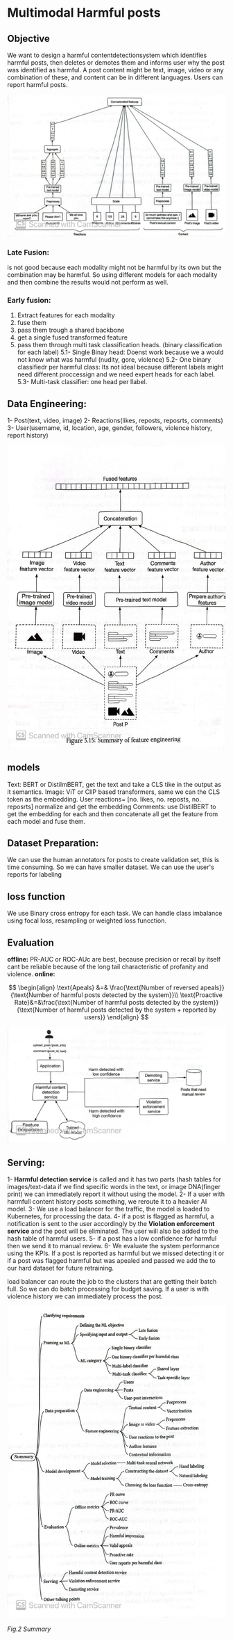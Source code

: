 # Multimodal Harmful posts

## **Objective**
We want to design a harmful contentdetectionsystem which identifies harmful posts, then deletes or demotes them and informs user why the post was identified as harmful. A post content might be text, image, video or any combination of these, and content can be in different languages. Users can report harmful posts.


![img1](/images/harmful_sys_dsgn.png)


### Late Fusion: 
is not good because each modality might not be harmful by its own but the combination may be harmful. So using different models for each modality and then combine the results would not perform as well.

### Early fusion: 
1. Extract features for each modality
2. fuse them
3. pass them trough a shared backbone
4. get a single fused transformed feature
5. pass them through multi task classification heads. (binary classification for each label)
  5.1- Single Binay head: Doenst work because we a would not know what was harmful (nudity, gore, violence)
  5.2- One binary classifiedr per harmful class: Its not ideal because different labels might need different proccessign and we need expert heads for each label.
  5.3- Multi-task classifier: one head per llabel.

## **Data Engineering**:
1- Post(text, video, image)
2- Reactions(likes, reposts, reposrts, comments)
3- User(username, id, location, age, gender, followers, violence history, report history)


![img](/images/Safety_Feature.png)

## **models**
Text: BERT or DistilmBERT, get the text and take a CLS tike in the output as it semantics.
Image: ViT or ClIP based transformers, same we can the CLS token as the embedding.
User reactions= [no. likes, no. reposts, no. reposrts] normalize and get the embedding
Comments: use DistilBERT to get the embedding for each and then concatenate all
get the feature from each model and fuse them.

## **Dataset Preparation**:
We can use the human annotators for posts to create validation set, this is time consuming. So we can have smaller dataset.
We can use the user's reports for labeling

## **loss function**
We use Binary cross entropy for each task. We can handle class imbalance using focal loss, resampling or weighted loss funcction.

## **Evaluation**
**offline:** PR-AUC or ROC-AUc are best, because precision or recall by itself cant be reliable because of the long tail characteristic of profanity and violence.
**online:** 

$$
\begin{align}
\text{Apeals} &=& \frac{\text{Number of reversed apeals}}{\text{Number of harmful posts detected by the system}}\\
\text{Proactive Rate}&=&\frac{\text{Number of harmful posts detected by the system}}{\text{Number of harmful posts detected by the system + reported by users}}
\end{align}
$$

![img](/images/Safety_System.png)
## **Serving:** 
1- **Harmful detection service** is called and it has two parts (hash tables for images/text-data if we find specific words in the text, or image DNA(finger print) we can immediately report it without using the model.
2- If a user with harmfull content history posts something, we reroute it to a heavier AI model.
3- We use a load balancer for the traffic, the model is loaded to Kubernetes, for processing the data. 
4- if a post is flagged as harmful, a notification is sent to the user accordingly by the **Violation enforcement service** and the post will be eliminated. The user will also be added to the hash table of harmful users.
5- if a post has a low confidence for harmful then we send it to manual review.
6- We evaluate the system performance using the KPIs. If a post is reported as harmful but we missed detecting it or if a post was flagged harmful but was apealed and passed we add the to our hard dataset for future retraining.

load balancer can route the job to the clusters that are getting their batch full. So we can do batch processing for budget saving. If a user is with violence history we can immediately process the post.

![images](/images/harmful_content.png)

*Fig.2 Summary*
